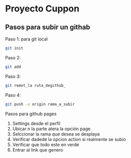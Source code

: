 # Proyecto Cuppon

## Pasos para subir un githab
 Paso 1: para git local
``` bash
git init
```
 Paso 2: 
``` bash
git add
```
 Paso 3: 
``` bash
git remot_la ruta_degithub_
```
 Paso 4: 
``` bash
git push -u origin rama_a_subir
```
Pasos para github pages
1. Settings desde el perfil
2. Ubicar n la parte atera la opción page
3. Selccionar la rama que desea se desplaya
4. Verificar dadede la opcion action si realmente se subio 
5. Verificar que todo este en verde 
6. Entrar al link que genero